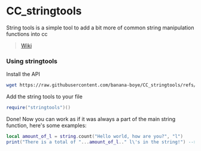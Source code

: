 # CC_stringtools
String tools is a simple tool to add a bit more of common string manipulation functions into cc

> [Wiki]([https://github.com/banana-boye/CC_stringtools/wiki](https://github.com/banana-boye/CC_stringtools/wiki/String-methods))

### Using stringtools

Install the API
```bash
wget https://raw.githubusercontent.com/banana-boye/CC_stringtools/refs/heads/main/stringtools.lua stringtools
```

Add the string tools to your file
```lua
require("stringtools")()
```

Done! Now you can work as if it was always a part of the main string function, here's some examples:
```lua
local amount_of_l = string.count("Hello world, how are you?", "l")
print("There is a total of "...amount_of_l.." l\'s in the string!") --> There is a total of 3 l's in the string!
```
